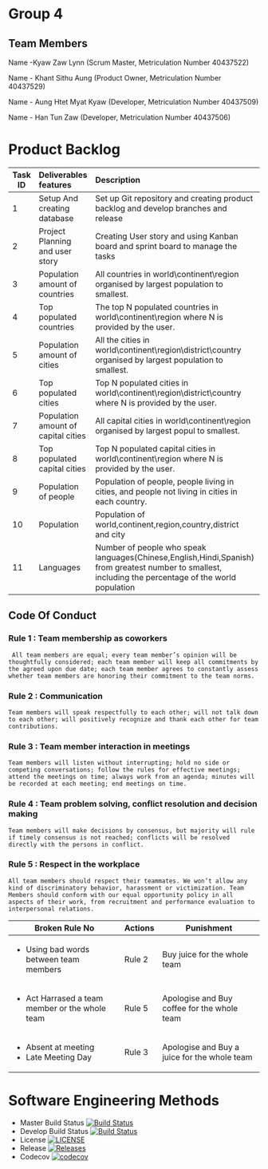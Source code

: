  
# Group 4

## Team Members

Name -Kyaw Zaw Lynn (Scrum Master, Metriculation Number 40437522)

Name - Khant Sithu Aung (Product Owner, Metriculation Number 40437529)

Name - Aung Htet Myat Kyaw (Developer, Metriculation Number 40437509)

Name - Han Tun Zaw (Developer, Metriculation Number 40437506)



# Product Backlog
 
| Task ID |Deliverables features |    Description   | Priority   | Status  |
| --------|:------------- | :----------| ---------:|---------:|
|  1 |  Setup And creating database|Set up Git repository and creating product backlog and develop branches and release | Must | Done |
|  2 | Project Planning and user story| Creating User story and using Kanban board and sprint board to manage the tasks | Must | Done |
|  3 |  Population amount of countries | All countries in world\continent\region organised by largest population to smallest.| Must | To Do |
|  4 | Top populated countries | The top N populated countries in  world\continent\region where N is provided by the user. | Must | To Do |
|  5 | Population amount of cities |All the cities in world\continent\region\district\country organised by largest population to smallest. | Must | To Do |
|  6 | Top populated cities |Top N populated cities in world\continent\region\district\country where N is provided by the user.| Must | To Do |
|  7 | Population amount of  capital cities |All capital cities in world\continent\region organised by largest popul to smallest.| Must | To Do |
| 8 | Top populated capital cities |Top N populated capital cities in world\continent\region where N is provided by the user.| Must | To Do |
| 9 |  Population of people |Population of people, people living in cities, and people not living in cities in each country. | Must | To Do |
| 10|  Population |Population of world,continent,region,country,district and city | Should| To Do 
| 11| Languages|Number of people who speak  languages(Chinese,English,Hindi,Spanish) from greatest number to smallest, including the percentage of the world population| Should| To Do|        


## Code Of Conduct

### Rule 1 : Team membership as coworkers
     All team members are equal; every team member’s opinion will be thoughtfully considered; each team member will keep all commitments by the agreed upon due date; each team member agrees to constantly assess whether team members are honoring their commitment to the team norms. 
### Rule 2 : Communication
    Team members will speak respectfully to each other; will not talk down to each other; will positively recognize and thank each other for team contributions.
### Rule 3 : Team member interaction in meetings
    Team members will listen without interrupting; hold no side or competing conversations; follow the rules for effective meetings; attend the meetings on time; always work from an agenda; minutes will be recorded at each meeting; end meetings on time. 
### Rule 4 : Team problem solving, conflict resolution and decision making
    Team members will make decisions by consensus, but majority will rule if timely consensus is not reached; conflicts will be resolved directly with the persons in conflict. 
### Rule 5 : Respect in the workplace
    All team members should respect their teammates. We won’t allow any kind of discriminatory behavior, harassment or victimization. Team Members should conform with our equal opportunity policy in all aspects of their work, from recruitment and performance evaluation to interpersonal relations.


| **Broken Rule No** | **Actions** | **Punishment** |
|-----|-----|-----|
|<ul><li> Using bad words between team members </li></ul>| Rule 2 | Buy juice for the whole team |
|<ul><li> Act Harrased a team member or the whole team</li></ul>| Rule 5 | Apologise and Buy coffee for the whole team |
|<ul><li> Absent at meeting </li><li> Late Meeting Day </li></ul>| Rule 3 | Apologise and Buy a juice for the whole team |


 # Software Engineering Methods

- Master Build Status [![Build Status](https://travis-ci.com/DevOpsGp4/DevOps4.svg?branch=master)](https://travis-ci.com/DevOpsGp4/DevOps4)
- Develop Build Status [![Build Status](https://travis-ci.com/DevOpsGp4/DevOps4.svg?branch=master)](https://travisci.com/DevOpsGp4/DevOps4)
- License [![LICENSE](https://img.shields.io/github/license/DevOpsGp4/DevOps4.svg?style=flat-square)](https://img.shields.io/github/license/DevOpsGp4/DevOps4)
- Release [![Releases](https://img.shields.io/github/release/DevOpsGp4/DevOps4/all.svg?style=flat-square)](https://github.com/DevOpsGp4/DevOps4/releases)
- Codecov [![codecov](https://codecov.io/gh/DevOpsGp4/DevOps4/branch/master/graph/badge.svg)](https://codecov.io/gh/DevOpsGp4/DevOps4)
